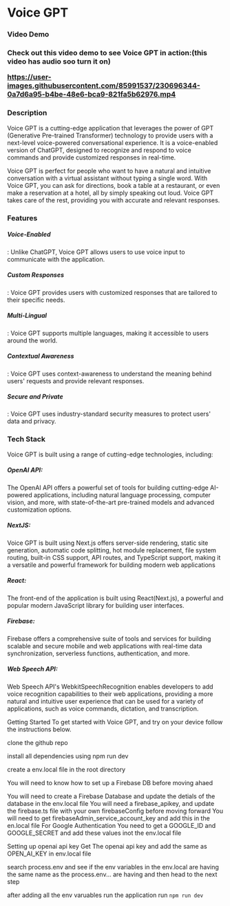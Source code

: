 <h1>Voice GPT</h1>

<h3>Video Demo<h3/>
Check out this video demo to see Voice GPT in action:(this video has audio soo turn it on)

https://user-images.githubusercontent.com/85991537/230696344-0a7d6a95-b4be-48e6-bca9-821fa5b62976.mp4

<h3>Description</h3>
<p>Voice GPT is a cutting-edge application that leverages the power of GPT (Generative Pre-trained Transformer) technology to provide users with a next-level voice-powered conversational experience. It is a voice-enabled version of ChatGPT, designed to recognize and respond to voice commands and provide customized responses in real-time.</p>

<p>Voice GPT is perfect for people who want to have a natural and intuitive conversation with a virtual assistant without typing a single word. With Voice GPT, you can ask for directions, book a table at a restaurant, or even make a reservation at a hotel, all by simply speaking out loud. Voice GPT takes care of the rest, providing you with accurate and relevant responses.</p>

<h3>Features</h3>
  <h5>Voice-Enabled</h5>: Unlike ChatGPT, Voice GPT allows users to use voice input to communicate with the application.

<h5>Custom Responses</h5>: Voice GPT provides users with customized responses that are tailored to their specific needs.

  <h5>Multi-Lingual</h5>: Voice GPT supports multiple languages, making it accessible to users around the world.

  <h5>Contextual Awareness</h5>: Voice GPT uses context-awareness to understand the meaning behind users' requests and provide relevant responses.

  <h5>Secure and Private</h5>: Voice GPT uses industry-standard security measures to protect users' data and privacy.

  <h3>Tech Stack</h3>
Voice GPT is built using a range of cutting-edge technologies, including:

  <h5>OpenAI API:</h5> The OpenAI API offers a powerful set of tools for building cutting-edge AI-powered applications, including natural language processing, computer vision, and more, with state-of-the-art pre-trained models and advanced customization options.

  <h5>NextJS:</h5> Voice GPT is built using Next.js offers server-side rendering, static site generation, automatic code splitting, hot module replacement, file system routing, built-in CSS support, API routes, and TypeScript support, making it a versatile and powerful framework for building modern web applications

  <h5>React: </h5>The front-end of the application is built using React(Next.js), a powerful and popular modern JavaScript library for building user interfaces.

  <h5>Firebase:</h5> Firebase offers a comprehensive suite of tools and services for building scalable and secure mobile and web applications with real-time data synchronization, serverless functions, authentication, and more.

  <h5>Web Speech API:</h5> Web Speech API's WebkitSpeechRecognition enables developers to add voice recognition capabilities to their web applications, providing a more natural and intuitive user experience that can be used for a variety of applications, such as voice commands, dictation, and transcription.

Getting Started
To get started with Voice GPT, and try on your device follow the instructions below.

clone the github repo 

install all dependencies using npm run dev 

create a env.local file in the root directory

You will need to know how to set up a Firebase DB before moving ahaed 

You will need to create a Firebase Database and update the detials of the database in the env.local file 
You will need a firebase_apikey, and update the firebase.ts file with your own firebaseConfig before moving forward
You will need to get firebaseAdmin_service_account_key and add this in the en.local file
For Google Authentication You need to get a GOOGLE_ID and GOOGLE_SECRET and add these values inot the env.local file 

Setting up openai api key 
Get The openai api key and add the same as OPEN_AI_KEY in env.local file 

search process.env and see if the env variables in the env.local are having the same name as the process.env... are having and then head to the next step

after adding all the env varuables run the application
run 
`npm run dev`
